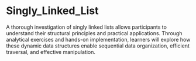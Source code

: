 # Singly_Linked_List
A thorough investigation of singly linked lists allows participants to understand their structural principles and practical applications. Through analytical exercises and hands-on implementation, learners will explore how these dynamic data structures enable sequential data organization, efficient traversal, and effective manipulation.
